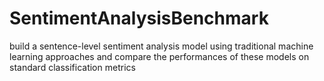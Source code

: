 # SentimentAnalysisBenchmark
 build a sentence-level sentiment analysis model using traditional machine learning approaches and compare the performances of these models on standard classification metrics

